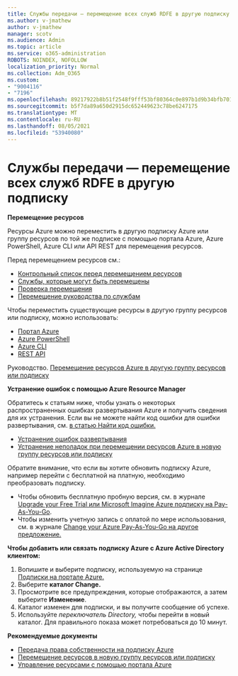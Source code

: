 ```yaml
---
title: Службы передачи — перемещение всех служб RDFE в другую подписку
ms.author: v-jmathew
author: v-jmathew
manager: scotv
ms.audience: Admin
ms.topic: article
ms.service: o365-administration
ROBOTS: NOINDEX, NOFOLLOW
localization_priority: Normal
ms.collection: Adm_O365
ms.custom:
- "9004116"
- "7196"
ms.openlocfilehash: 89217922b8b51f2548f9fff53bf80364c0e897b1d9b34bfb7016f0b0f197cf17
ms.sourcegitcommit: b5f7da89a650d2915dc652449623c78be6247175
ms.translationtype: MT
ms.contentlocale: ru-RU
ms.lasthandoff: 08/05/2021
ms.locfileid: "53940080"
---
```

# <a name="transfer-services---move-all-rdfe-services-to-another-subscription"></a>Службы передачи — перемещение всех служб RDFE в другую подписку

**Перемещение ресурсов**

Ресурсы Azure можно переместить в другую подписку Azure или группу ресурсов по той же подписке с помощью портала Azure, Azure PowerShell, Azure CLI или API REST для перемещения ресурсов.

Перед перемещением ресурсов см.:

- [Контрольный список перед перемещением ресурсов](https://docs.microsoft.com/azure/azure-resource-manager/resource-group-move-resources?WT.mc_id=Portal-Microsoft_Azure_Support#checklist-before-moving-resources)
- [Службы, которые могут быть перемещены](https://docs.microsoft.com/azure/azure-resource-manager/move-support-resources?WT.mc_id=Portal-Microsoft_Azure_Support)
- [Проверка перемещения](https://docs.microsoft.com/azure/azure-resource-manager/resource-group-move-resources?WT.mc_id=Portal-Microsoft_Azure_Support#validate-move)
- [Перемещение руководства по службам](https://docs.microsoft.com/azure/azure-resource-manager/move-limitations/app-service-move-limitations?WT.mc_id=Portal-Microsoft_Azure_Support)

Чтобы переместить существующие ресурсы в другую группу ресурсов или подписку, можно использовать:

- [Портал Azure](https://docs.microsoft.com/azure/azure-resource-manager/resource-group-move-resources?WT.mc_id=Portal-Microsoft_Azure_Support#use-the-portal)
- [Azure PowerShell](https://docs.microsoft.com/azure/azure-resource-manager/resource-group-move-resources?WT.mc_id=Portal-Microsoft_Azure_Support#use-azure-powershell)
- [Azure CLI](https://docs.microsoft.com/azure/azure-resource-manager/resource-group-move-resources?WT.mc_id=Portal-Microsoft_Azure_Support#use-azure-cli)
- [REST API](https://docs.microsoft.com/azure/azure-resource-manager/resource-group-move-resources?WT.mc_id=Portal-Microsoft_Azure_Support#use-rest-api)

Руководство. [Перемещение ресурсов Azure в другую группу ресурсов или подписку](https://docs.microsoft.com/azure/azure-resource-manager/resource-manager-tutorial-move-resources)

**Устранение ошибок с помощью Azure Resource Manager**

Обратитесь к статьям ниже, чтобы узнать о некоторых распространенных ошибках развертывания Azure и получить сведения для их устранения. Если вы не можете найти код ошибки для ошибки развертывания, см. [в статью Найти код ошибки.](https://docs.microsoft.com/azure/azure-resource-manager/resource-manager-common-deployment-errors?WT.mc_id=Portal-Microsoft_Azure_Support#find-error-code)

- [Устранение ошибок развертывания](https://docs.microsoft.com/azure/azure-resource-manager/resource-manager-common-deployment-errors)
- [Устранение неполадок при перемещении ресурсов Azure в новую группу ресурсов или подписку](https://docs.microsoft.com/azure/azure-resource-manager/troubleshoot-move)

Обратите внимание, что если вы хотите обновить подписку Azure, например перейти с бесплатной на платную, необходимо преобразовать подписку.

- Чтобы обновить бесплатную пробную версия, см. в журнале [Upgrade your Free Trial или Microsoft Imagine Azure подписку на Pay-As-You-Go](https://docs.microsoft.com/azure/billing/billing-upgrade-azure-subscription).
- Чтобы изменить учетную запись с оплатой по мере использования, см. в журнале [Change your Azure Pay-As-You-Go на другое предложение.](https://docs.microsoft.com/azure/billing/billing-how-to-switch-azure-offer)

**Чтобы добавить или связать подписку Azure с Azure Active Directory клиентом:**

1. Вопишите и выберите подписку, используемую на странице [Подписки на портале Azure.](https://portal.azure.com/#blade/Microsoft_Azure_Billing/SubscriptionsBlade)
2. Выберите **каталог Change.**
3. Просмотрите все предупреждения, которые отображаются, а затем выберите **Изменение**.
4. Каталог изменен для подписки, и вы получите сообщение об успехе.
5. Используйте *переключатель Directory,* чтобы перейти в новый каталог. Для правильного показа может потребоваться до 10 минут.

**Рекомендуемые документы**

- [Передача права собственности на подписку Azure](https://docs.microsoft.com/azure/billing-subscription-transfer)
- [Перемещение ресурсов в новую группу ресурсов или подписку](https://docs.microsoft.com/azure/azure-resource-manager/resource-group-move-resources)
- [Управление ресурсами с помощью портала Azure](https://docs.microsoft.com/azure/azure-resource-manager/resource-group-portal)
